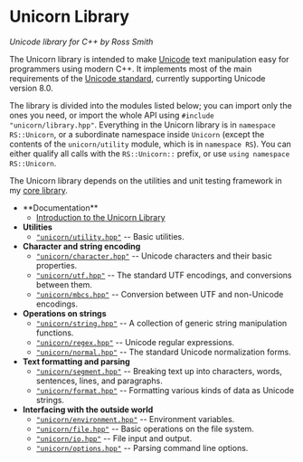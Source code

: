 # Unicorn Library #

_Unicode library for C++ by Ross Smith_

The Unicorn library is intended to make [Unicode](http://www.unicode.org/)
text manipulation easy for programmers using modern C++.
It implements most of the main requirements of the
[Unicode standard](http://www.unicode.org/versions/latest/),
currently supporting Unicode version 8.0.

The library is divided into the modules listed below; you can import only the
ones you need, or import the whole API using `#include "unicorn/library.hpp"`.
Everything in the Unicorn library is in `namespace RS::Unicorn`, or a
subordinate namespace inside `Unicorn` (except the contents of the
`unicorn/utility` module, which is in `namespace RS`). You can either qualify
all calls with the `RS::Unicorn::` prefix, or use `using namespace
RS::Unicorn`.

The Unicorn library depends on the utilities and unit testing framework in my
[core library](https://github.com/CaptainCrowbar/rs-core-lib).

* <!-- TEXT --> **Documentation**
    * [Introduction to the Unicorn Library](intro.html)
* **Utilities**
    * [`"unicorn/utility.hpp"`](utility.html) -- Basic utilities.
* **Character and string encoding**
    * [`"unicorn/character.hpp"`](character.html) -- Unicode characters and their basic properties.
    * [`"unicorn/utf.hpp"`](utf.html) -- The standard UTF encodings, and conversions between them.
    * [`"unicorn/mbcs.hpp"`](mbcs.html) -- Conversion between UTF and non-Unicode encodings.
* **Operations on strings**
    * [`"unicorn/string.hpp"`](string.html) -- A collection of generic string manipulation functions.
    * [`"unicorn/regex.hpp"`](regex.html) -- Unicode regular expressions.
    * [`"unicorn/normal.hpp"`](normal.html) -- The standard Unicode normalization forms.
* **Text formatting and parsing**
    * [`"unicorn/segment.hpp"`](segment.html) -- Breaking text up into characters, words, sentences, lines, and paragraphs.
    * [`"unicorn/format.hpp"`](format.html) -- Formatting various kinds of data as Unicode strings.
* **Interfacing with the outside world**
    * [`"unicorn/environment.hpp"`](environment.html) -- Environment variables.
    * [`"unicorn/file.hpp"`](file.html) -- Basic operations on the file system.
    * [`"unicorn/io.hpp"`](io.html) -- File input and output.
    * [`"unicorn/options.hpp"`](options.html) -- Parsing command line options.
